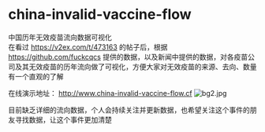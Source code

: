 # china-invalid-vaccine-flow
中国历年无效疫苗流向数据可视化
<br>
在看过 https://v2ex.com/t/473163 的帖子后，根据 https://github.com/fuckcqcs 提供的数据，以及新闻中提供的数据，对各疫苗公司及其无效疫苗的历年流向做了可视化，方便大家对无效疫苗的来源、去向、数量有一个直观的了解

在线演示地址： http://www.china-invalid-vaccine-flow.cf
<img src="https://i.imgur.com/B9XhXh6.png" alt=" bg2.jpg"/> 

目前缺乏详细的流向数据，个人会持续关注并更新数据，也希望关注这个事件的朋友寻找数据，让这个事件更加清楚
